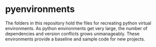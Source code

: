 # pyenvironments
The folders in this repository hold the files for recreating python virtual environments.
As python environments get very large, the number of dependencies and version conflicts grows
unmanageably.  These environments provide a baseline and sample code for new projects.
